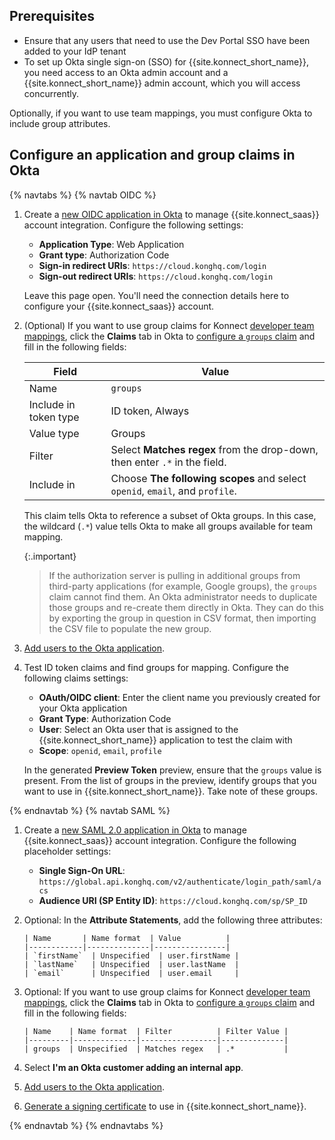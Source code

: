 <!-- used in the Dev Portal Okta SSO how to and the Org Okta SSO how to -->
## Prerequisites

* Ensure that any users that need to use the Dev Portal SSO have been added to your IdP tenant
* To set up Okta single sign-on (SSO) for {{site.konnect_short_name}}, you need access to an Okta admin account and a {{site.konnect_short_name}} admin account, which you will access concurrently.

Optionally, if you want to use team mappings, you must configure Okta to include group attributes.

## Configure an application and group claims in Okta

{% navtabs %}
{% navtab OIDC %}
1. Create a [new OIDC application in Okta](https://help.okta.com/oie/en-us/content/topics/apps/apps_app_integration_wizard_oidc.htm) to manage {{site.konnect_saas}} account integration. Configure the following settings:
    * **Application Type**: Web Application
    * **Grant type**: Authorization Code
    * **Sign-in redirect URIs**: `https://cloud.konghq.com/login`
    * **Sign-out redirect URIs**: `https://cloud.konghq.com/login`

    Leave this page open. You'll need the connection details here to configure your {{site.konnect_saas}} account.

1. (Optional) If you want to use group claims for Konnect [developer team mappings](/konnect/dev-portal/access-and-approval/add-teams/), click the **Claims** tab in Okta to [configure a `groups` claim](https://developer.okta.com/docs/guides/customize-tokens-groups-claim/main/#add-a-groups-claim-for-a-custom-authorization-server) and fill in the following fields:

    Field | Value
    ---|---
    Name | `groups`
    Include in token type | ID token, Always
    Value type | Groups
    Filter | Select **Matches regex** from the drop-down, then enter `.*` in the field.
    Include in | Choose **The following scopes** and select `openid`, `email`, and `profile`. 

    This claim tells Okta to reference a subset of Okta groups.
    In this case, the wildcard (`.*`) value tells Okta to make all groups
    available for team mapping.

    {:.important}
    > If the authorization server is pulling in additional groups from
    third-party applications (for example, Google groups), the `groups` claim
    cannot find them. An Okta administrator needs to duplicate those groups and
    re-create them directly in Okta. They can do this by exporting the group in
    question in CSV format, then importing the CSV file to populate the new group.

1. [Add users to the Okta application](https://help.okta.com/en-us/content/topics/users-groups-profiles/usgp-assign-apps.htm).

1. Test ID token claims and find groups for mapping. Configure the following claims settings:
    * **OAuth/OIDC client**: Enter the client name you previously created for your Okta application
    * **Grant Type**: Authorization Code
    * **User**: Select an Okta user that is assigned to the {{site.konnect_short_name}} application to test the claim with
    * **Scope**: `openid`, `email`, `profile`

    In the generated **Preview Token** preview, ensure that the `groups` value is present. From the list of groups in the preview, identify groups that you want to use in {{site.konnect_short_name}}. Take note of these groups.

{% endnavtab %}
{% navtab SAML %}

1. Create a [new SAML 2.0 application in Okta](https://help.okta.com/en-us/content/topics/apps/apps_app_integration_wizard_saml.htm?cshid=ext_Apps_App_Integration_Wizard-saml) to manage {{site.konnect_saas}} account integration. Configure the following placeholder settings:
    * **Single Sign-On URL**: `https://global.api.konghq.com/v2/authenticate/login_path/saml/acs`
    * **Audience URI (SP Entity ID)**: `https://cloud.konghq.com/sp/SP_ID`

1. Optional: In the **Attribute Statements**, add the following three attributes:
 
       | Name       | Name format  | Value          |
       |------------|--------------|----------------|
       | `firstName`  | Unspecified  | user.firstName |
       | `lastName`   | Unspecified  | user.lastName  |
       | `email`      | Unspecified  | user.email     |

1. Optional: If you want to use group claims for Konnect [developer team mappings](/konnect/dev-portal/access-and-approval/add-teams/), click the **Claims** tab in Okta to [configure a `groups` claim](https://developer.okta.com/docs/guides/customize-tokens-groups-claim/main/#add-a-groups-claim-for-a-custom-authorization-server) and fill in the following fields:

       | Name    | Name format  | Filter          | Filter Value |
       |---------|--------------|-----------------|--------------|
       | groups  | Unspecified  | Matches regex   | .*           |
    
1. Select **I'm an Okta customer adding an internal app**.

1. [Add users to the Okta application](https://help.okta.com/en-us/content/topics/users-groups-profiles/usgp-assign-apps.htm).

1. [Generate a signing certificate](https://help.okta.com/en-us/content/topics/apps/manage-signing-certificates.htm) to use in {{site.konnect_short_name}}.

{% endnavtab %}
{% endnavtabs %}